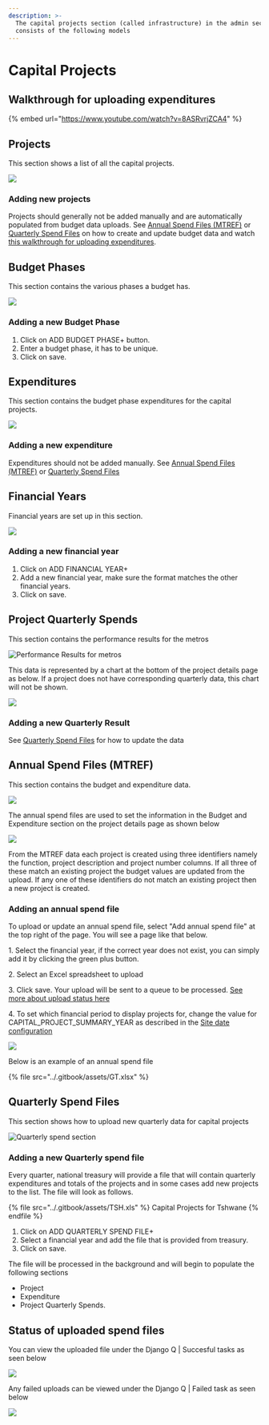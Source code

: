 ```yaml
---
description: >-
  The capital projects section (called infrastructure) in the admin section
  consists of the following models
---
```


# Capital Projects

## Walkthrough for uploading expenditures

{% embed url="https://www.youtube.com/watch?v=8ASRvrjZCA4" %}

## Projects

This section shows a list of all the capital projects.

![](../.gitbook/assets/projects.png)

### Adding new projects

Projects should generally not be added manually and are automatically populated from budget data uploads. See [Annual Spend Files (MTREF)](capital-projects.md#annual-spend-files-mtref) or [Quarterly Spend Files](capital-projects.md#quarterly-spend-files) on how to create and update budget data and watch [this walkthrough for uploading expenditures](capital-projects.md#undefined).

## Budget Phases

This section contains the various phases a budget has.

![](../.gitbook/assets/budget\_phases.png)

### Adding a new Budget Phase

1. &#x20;Click on ADD BUDGET PHASE+ button.
2. Enter a budget phase, it has to be unique.
3. Click on save.

## Expenditures

This section contains the budget phase expenditures for the capital projects.

![](../.gitbook/assets/expenditure.png)

### Adding a new expenditure

Expenditures should not be added manually. See [Annual Spend Files (MTREF)](capital-projects.md#annual-spend-files-mtref) or [Quarterly Spend Files](capital-projects.md#quarterly-spend-files)

## Financial Years

Financial years are set up in this section.&#x20;

![](../.gitbook/assets/financial\_year.png)

### Adding a new financial year

1. Click on ADD FINANCIAL YEAR+
2. Add a new financial year, make sure the format matches the other financial years.
3. Click on save.

## Project Quarterly Spends

This section contains the performance results for the metros

![Performance Results for metros](../.gitbook/assets/performance.png)

This data is represented by a chart at the bottom of the project details page as below. If a project does not have corresponding quarterly data, this chart will not be shown.

![](../.gitbook/assets/quarterlychart.png)

### Adding a new Quarterly Result

See [Quarterly Spend Files](capital-projects.md#quarterly-spend-files) for how to update the data

## Annual Spend Files (MTREF)

This section contains the budget and expenditure data.

![](../.gitbook/assets/annualspend.png)

The annual spend files are used to set the information in the Budget and Expenditure section on the project details page as shown below

![](../.gitbook/assets/projectdetails.png)

From the MTREF data each project is created using three identifiers namely the function, project description and project number columns. If all three of these match an existing project the budget values are updated from the upload. If any one of these identifiers do not match an existing project then a new project is created.

### Adding an annual spend file

To upload or update an annual spend file, select "Add annual spend file" at the top right of the page. You will see a page like that below.&#x20;

1\. Select the financial year, if the correct year does not exist, you can simply add it by clicking the green plus button.

2\. Select an Excel spreadsheet to upload

3\. Click save. Your upload will be sent to a queue to be processed. [See more about upload status here](capital-projects.md#status-of-uploaded-spend-files)

4\. To set which financial period to display projects for, change the value for CAPITAL\_PROJECT\_SUMMARY\_YEAR as described in the [Site date configuration](site-date-configuration.md)

![](../.gitbook/assets/addannual.png)

Below is an example of an annual spend file

{% file src="../.gitbook/assets/GT.xlsx" %}

## Quarterly Spend Files

This section shows how to upload new quarterly data for capital projects

![Quarterly spend section](../.gitbook/assets/spend\_file.png)

### Adding a new Quarterly spend file

Every quarter, national treasury will provide a file that will contain quarterly expenditures and totals of the projects and in some cases add new projects to the list. The file will look as follows.

{% file src="../.gitbook/assets/TSH.xls" %}
Capital Projects for Tshwane
{% endfile %}

1. Click on ADD QUARTERLY SPEND FILE+
2. Select a financial year and add the file that is provided from treasury.
3. Click on save.

The file will be processed in the background and will begin to populate the following sections

* Project
* Expenditure
* Project Quarterly Spends.

## Status of uploaded spend files

You can view the uploaded file under the Django Q | Succesful tasks as seen below

![](<../.gitbook/assets/Successful Upload (1).JPG>)

Any failed uploads can be viewed under the Django Q | Failed task as seen below

![](<../.gitbook/assets/Failed Upload (1).JPG>)
